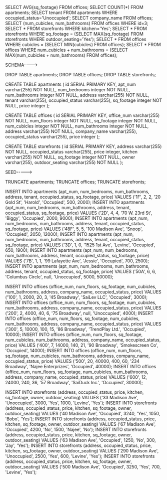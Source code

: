 SELECT AVG(sq_footage) FROM offices;
SELECT COUNT(*) FROM apartments;
SELECT tenant FROM apartments WHERE occupied_status='Unoccupied';
SELECT company_name FROM offices;
SELECT (num_cubicles, num_bathrooms) FROM offices WHERE id=3;
SELECT * FROM storefronts WHERE kitchen='Yes';
SELECT * FROM storefronts WHERE sq_footage = (SELECT MAX(sq_footage) FROM storefronts WHERE outdoor_seating='Yes');
SELECT * FROM offices WHERE cubicles = (SELECT MIN(cubicles) FROM offices);
SELECT * FROM offices WHERE num_cubicles + num_bathrooms = (SELECT MAX(num_cubicles + num_bathrooms) FROM offices);


SCHEMA---->

DROP TABLE apartments;
DROP TABLE offices;
DROP TABLE storefronts;

CREATE TABLE apartments (
  id SERIAL PRIMARY KEY,
  apt_num varchar(255) NOT NULL,
  num_bedrooms integer NOT NULL,
  num_bathrooms integer NOT NULL,
  address varchar(255) NOT NULL,
  tenant varchar(255),
  occupied_status varchar(255),
  sq_footage integer NOT NULL,
  price integer
);

CREATE TABLE offices (
  id SERIAL PRIMARY KEY,
  office_num varchar(255) NOT NULL,
  num_floors integer NOT NULL,
  sq_footage integer NOT NULL,
  num_cubicles integer NOT NULL,
  num_bathrooms integer NOT NULL,
  address varchar(255) NOT NULL,
  company_name varchar(255),
  occupied_status varchar(255),
  price integer
);

CREATE TABLE storefronts (
  id SERIAL PRIMARY KEY,
  address varchar(255) NOT NULL,
  occupied_status varchar(255),
  price integer,
  kitchen varchar(255) NOT NULL,
  sq_footage integer NOT NULL,
  owner varchar(255),
  outdoor_seating varchar(255) NOT NULL
);


SEED----->


TRUNCATE apartments;
TRUNCATE offices;
TRUNCATE storefronts;

INSERT INTO apartments (apt_num, num_bedrooms, num_bathrooms, address, tenant, occupied_status, sq_footage, price)
 VALUES ('1F', 2, 2, '20 Gold St', 'Harold', 'Occupied', 500, 2000);
INSERT INTO apartments (apt_num, num_bedrooms, num_bathrooms, address, tenant, occupied_status, sq_footage, price)
 VALUES ('2D', 4, 4, '70 W. 23rd St', 'Biggy', 'Occupied', 2000, 9000);
INSERT INTO apartments (apt_num, num_bedrooms, num_bathrooms, address, tenant, occupied_status, sq_footage, price)
 VALUES ('48F', 5, 5, '100 Madison Ave', 'Snoop', 'Occupied', 2050, 12000);
INSERT INTO apartments (apt_num, num_bedrooms, num_bathrooms, address, tenant, occupied_status, sq_footage, price)
 VALUES ('3D', 1, 0, '1525 1st Ave', 'Levine', 'Occupied', 650, 1900);
INSERT INTO apartments (apt_num, num_bedrooms, num_bathrooms, address, tenant, occupied_status, sq_footage, price)
 VALUES ('7B', 1, 1, '99 Lafayette Ave', 'Jessie', 'Occupied', 700, 2500);
INSERT INTO apartments (apt_num, num_bedrooms, num_bathrooms, address, tenant, occupied_status, sq_footage, price)
 VALUES ('50A', 6, 6, 'Columbus Circle', null, 'Unoccupied', 5000, 50000);

INSERT INTO offices (office_num, num_floors, sq_footage, num_cubicles, num_bathrooms, address, company_name, occupied_status, price)
 VALUES ('100', 1, 2000, 20, 3, '45 Broadway', 'SaiLev LLC', 'Occupied', 3000);
INSERT INTO offices (office_num, num_floors, sq_footage, num_cubicles, num_bathrooms, address, company_name, occupied_status, price)
 VALUES ('200', 2, 4000, 40, 6, '75 Broadway', null, 'Unoccupied', 4000);
INSERT INTO offices (office_num, num_floors, sq_footage, num_cubicles, num_bathrooms, address, company_name, occupied_status, price)
 VALUES ('300', 5, 10000, 100, 15, '86 Broadway', 'TrendPlay Ltd.', 'Occupied', 10000);
INSERT INTO offices (office_num, num_floors, sq_footage, num_cubicles, num_bathrooms, address, company_name, occupied_status, price)
 VALUES ('400', 7, 14000, 140, 21, '90 Broadway', 'Smokescreen Co', 'Occupied', 14000);
INSERT INTO offices (office_num, num_floors, sq_footage, num_cubicles, num_bathrooms, address, company_name, occupied_status, price)
 VALUES ('500', 20, 40000, 400, 60, '234 Broadway', 'Najee Enterprizes', 'Occupied', 40000);
INSERT INTO offices (office_num, num_floors, sq_footage, num_cubicles, num_bathrooms, address, company_name, occupied_status, price)
 VALUES ('600', 12, 24000, 240, 36, '57 Broadway', 'SaiDuck Inc.', 'Occupied', 30000);

INSERT INTO storefronts (address, occupied_status, price, kitchen, sq_footage, owner, outdoor_seating)
 VALUES ('33 Madison Ave', 'Unoccupied', 3000, 'Yes', 1000, 'Levine', 'Yes');
INSERT INTO storefronts (address, occupied_status, price, kitchen, sq_footage, owner, outdoor_seating)
 VALUES ('40 Madison Ave', 'Occupied', 3240, 'Yes', 1050, 'Bobo', 'Yes');
INSERT INTO storefronts (address, occupied_status, price, kitchen, sq_footage, owner, outdoor_seating)
 VALUES ('67 Madison Ave', 'Occupied', 4200, 'No', 1500, 'Najee', 'No');
INSERT INTO storefronts (address, occupied_status, price, kitchen, sq_footage, owner, outdoor_seating)
 VALUES ('63 Madison Ave', 'Occupied', 1250, 'No', 300, 'Jay', 'Yes');
INSERT INTO storefronts (address, occupied_status, price, kitchen, sq_footage, owner, outdoor_seating)
 VALUES ('290 Madison Ave', 'Unoccupied', 2500, 'Yes', 600, 'Levine', 'Yes');
INSERT INTO storefronts (address, occupied_status, price, kitchen, sq_footage, owner, outdoor_seating)
 VALUES ('500 Madison Ave', 'Occupied', 3250, 'Yes', 700, 'Levine', 'Yes');
